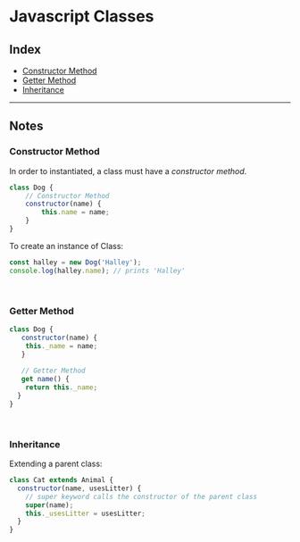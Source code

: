 # Javascript Classes

## Index
- [Constructor Method](#constructor-method)
- [Getter Method](#getter-method)
- [Inheritance](#inheritance)

---

## Notes

### Constructor Method
In order to instantiated, a class must have a _constructor method_.
```js
class Dog {
    // Constructor Method
    constructor(name) {
        this.name = name;
    }
}
```

To create an instance of Class:
```js
const halley = new Dog('Halley');
console.log(halley.name); // prints 'Halley'
```
<br>

### Getter Method
```js
class Dog {
   constructor(name) {
    this._name = name;
   }
   
   // Getter Method
   get name() {
    return this._name;
  }
}
```
<br>

### Inheritance
Extending a parent class:
```js
class Cat extends Animal {
  constructor(name, usesLitter) {
    // super keyword calls the constructor of the parent class
    super(name);
    this._usesLitter = usesLitter;
  }
}
```
<br>

